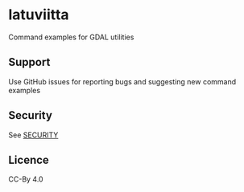 # latuviitta
Command examples for GDAL utilities
## Support
Use GitHub issues for reporting bugs and suggesting new command examples
## Security
See [SECURITY](/text.md)
## Licence
CC-By 4.0

